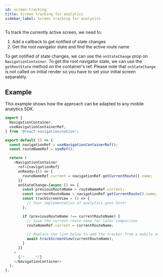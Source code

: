 ```yaml
---
id: screen-tracking
title: Screen tracking for analytics
sidebar_label: Screen tracking for analytics
---
```


To track the currently active screen, we need to:

1. Add a callback to get notified of state changes
2. Get the root navigator state and find the active route name

To get notified of state changes, we can use the `onStateChange` prop on `NavigationContainer`. To get the root navigator state, we can use the `getRootState` method on the container's ref. Please note that `onStateChange` is not called on initial render so you have to set your initial screen separately.

## Example

This example shows how the approach can be adapted to any mobile analytics SDK.

<samp id="screen-tracking-for-analytics" />

```js
import {
  NavigationContainer,
  useNavigationContainerRef,
} from '@react-navigation/native';

export default () => {
  const navigationRef = useNavigationContainerRef();
  const routeNameRef = useRef();

  return (
    <NavigationContainer
      ref={navigationRef}
      onReady={() => {
        routeNameRef.current = navigationRef.getCurrentRoute().name;
      }}
      onStateChange={async () => {
        const previousRouteName = routeNameRef.current;
        const currentRouteName = navigationRef.getCurrentRoute().name;
        const trackScreenView = () => {
          // Your implementation of analytics goes here!
        };

        if (previousRouteName !== currentRouteName) {
          // Save the current route name for later comparison
          routeNameRef.current = currentRouteName;
          
          // Replace the line below to add the tracker from a mobile analytics SDK
          await trackScreenView(currentRouteName);
        }
      }}
    >
      {/* ... */}
    </NavigationContainer>
  );
};
```
